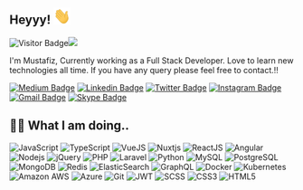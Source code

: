 ## Heyyy! <img src="https://raw.githubusercontent.com/musfiz/musfiz/main/wave.gif" width="30">

![Visitor Badge](https://visitor-badge.laobi.icu/badge?page_id=musfiz.visitor-badge)![](https://hit.yhype.me/github/profile?user_id=2957624)

I'm Mustafiz, Currently working as a Full Stack Developer. Love to learn new technologies all time. If you have any query please feel free to contact.!!

[![Medium Badge](https://img.shields.io/badge/musfiz-12100E?style=flat&logo=medium&logoColor=white&link=https://medium.com/@musfiz)](https://medium.com/@musfiz)
[![Linkedin Badge](https://img.shields.io/badge/-musfiz-blue?style=flat&logo=Linkedin&logoColor=white&link=https://www.linkedin.com/in/musfiz/)](https://www.linkedin.com/in/musfiz/)
[![Twitter Badge](https://img.shields.io/badge/-musfiz-1DA1F2?style=flat&logo=twitter&logoColor=white&link=https://twitter.com/musfiz/)](https://twitter.com/musfiz)
[![Instagram Badge](https://img.shields.io/badge/-musfiz-8a3ab9?style=flat&logo=instagram&logoColor=white&link=https://instagram.com/musfiz/)](https://instagram.com/musfiz)
[![Gmail Badge](https://img.shields.io/badge/-mustafiz.info13@gmail.com-BB001B?style=flat&logo=Gmail&logoColor=white&link=mailto:mustafiz.info13@gmail.com)](mailto:mustafiz.info13@gmail.com)
[![Skype Badge](https://img.shields.io/badge/Skype-%2300AFF0.svg?style=flat&logo=Skype&logoColor=white)](https://join.skype.com/invite/wh6fNAm3zw09)


## 👨‍💻 What I am doing..

![JavaScript](https://img.shields.io/badge/-JavaScript-323330?style=flat&logo=javascript&logoColor=white)
![TypeScript](https://img.shields.io/badge/-TypeScript-007ACC?style=flat&logo=typescript&logoColor=white)
![VueJS](https://img.shields.io/badge/-Vue-4fc08d?style=flat&logo=vuedotjs&logoColor=fff)
![Nuxtjs](https://img.shields.io/badge/Nuxt-002E3B?style=flat&logo=nuxtdotjs&logoColor=#00DC82)
![ReactJS](https://img.shields.io/badge/-ReactJS-149ECA?style=flat&logo=React&logoColor=white)
![Angular](https://img.shields.io/badge/-Angular-C3002F?style=flat&logo=angular&logoColor=white)
![Nodejs](https://img.shields.io/badge/-Nodejs-68a063?style=flat&logo=Node.js&logoColor=white)
![jQuery](https://img.shields.io/badge/jquery-%230769AD.svg?style=flat&logo=jquery&logoColor=white)
![PHP](https://img.shields.io/badge/php-%23777BB4.svg?style=flat&logo=php&logoColor=white)
![Laravel](https://img.shields.io/badge/laravel-%23FF2D20.svg?style=flat&logo=laravel&logoColor=white)
![Python](https://img.shields.io/badge/-Python-4B8BBE?style=flat&logo=Python&logoColor=white)
![MySQL](https://img.shields.io/badge/-MySQL-00758F?style=flat&logo=mysql&logoColor=white)
![PostgreSQL](https://img.shields.io/badge/-PostgreSQL-336791?style=flat&logo=postgresql&logoColor=white)
![MongoDB](https://img.shields.io/badge/-MongoDB-4DB33D?style=flat&logo=mongodb&logoColor=white)
![Redis](https://img.shields.io/badge/-Redis-D82C20?style=flat&logo=Redis&logoColor=white)
![ElasticSearch](https://img.shields.io/badge/-ElasticSearch-005571?style=flat&logo=elasticsearch&logoColor=white)
![GraphQL](https://img.shields.io/badge/-GraphQL-E10098?style=flat&logo=graphql&logoColor=white)
![Docker](https://img.shields.io/badge/-Docker-384d54?style=flat&logo=docker&logoColor=white)
![Kubernetes](https://img.shields.io/badge/-Kubernetes-326ce5?style=flat&logo=kubernetes&logoColor=white)
![Amazon AWS](https://img.shields.io/badge/Amazon%20AWS-FF9900?style=flat&logo=amazon-aws&logoColor=white)
![Azure](https://img.shields.io/badge/azure-%230072C6.svg?style=flat&logo=microsoftazure&logoColor=white)
![Git](https://img.shields.io/badge/-Git-f34f29?style=flat&logo=git&logoColor=white)
![JWT](https://img.shields.io/badge/JWT-black?style=flat&logo=JSON%20web%20tokens)
![SCSS](https://img.shields.io/badge/-SCSS-CC6699?style=flat&logo=sass&logoColor=white)
![CSS3](https://img.shields.io/badge/-CSS3-264de4?style=flat&logo=css3&logoColor=white)
![HTML5](https://img.shields.io/badge/-HTML5-f06529?style=flat&logo=html5&logoColor=white)
